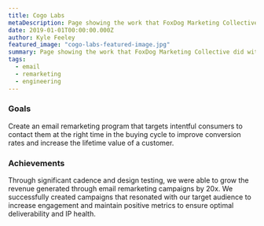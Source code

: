 ```yaml
---
title: Cogo Labs
metaDescription: Page showing the work that FoxDog Marketing Collective did with tech incubator CogoLabs in Cambridge, MA
date: 2019-01-01T00:00:00.000Z
author: Kyle Feeley
featured_image: "cogo-labs-featured-image.jpg"
summary: Page showing the work that FoxDog Marketing Collective did with tech incubator CogoLabs in Cambridge, MA
tags:
  - email
  - remarketing
  - engineering
---
```

### Goals
Create an email remarketing program that targets intentful consumers to contact them at the right time in the buying cycle to improve conversion rates and increase the lifetime value of a customer.

### Achievements
Through significant cadence and design testing, we were able to grow the revenue generated through email remarketing campaigns by 20x. We successfully created campaigns that resonated with our target audience to increase engagement and maintain positive metrics to ensure optimal deliverability and IP health.
